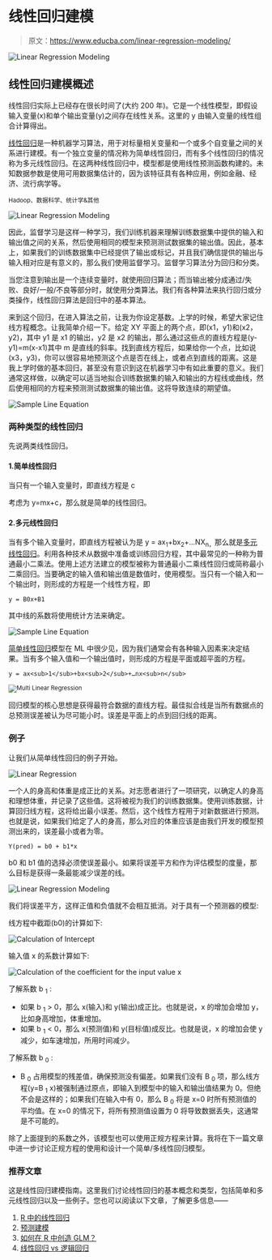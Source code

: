 # 线性回归建模

> 原文：<https://www.educba.com/linear-regression-modeling/>

![Linear Regression Modeling](img/4ed2182e4f9092719cb5d7713727fd73.png)



## 线性回归建模概述

线性回归实际上已经存在很长时间了(大约 200 年)。它是一个线性模型，即假设输入变量(x)和单个输出变量(y)之间存在线性关系。这里的 y 由输入变量的线性组合计算得出。

[线性回归](https://www.educba.com/what-is-linear-regression/)是一种机器学习算法，用于对标量相关变量和一个或多个自变量之间的关系进行建模。有一个独立变量的情况称为简单线性回归，而有多个线性回归的情况称为多元线性回归。在这两种线性回归中，模型都是使用线性预测函数构建的。未知数据参数是使用可用数据集估计的，因为该特征具有各种应用，例如金融、经济、流行病学等。

<small>Hadoop、数据科学、统计学&其他</small>

![Linear Regression Modeling](img/8f1708b77342613b36960b0447f33dbb.png)



因此，监督学习是这样一种学习，我们训练机器来理解训练数据集中提供的输入和输出值之间的关系，然后使用相同的模型来预测测试数据集的输出值。因此，基本上，如果我们的训练数据集中已经提供了输出或标记，并且我们确信提供的输出与输入相对应是有意义的，那么我们使用监督学习。监督学习算法分为回归和分类。

当您注意到输出是一个连续变量时，就使用回归算法；而当输出被分成通过/失败、良好/一般/不良等部分时，就使用分类算法。我们有各种算法来执行回归或分类操作，线性回归算法是回归中的基本算法。

来到这个回归，在进入算法之前，让我为你设定基数。上学的时候，希望大家记住线方程概念。让我简单介绍一下。给定 XY 平面上的两个点，即(x1，y1)和(x2，y2)，其中 y1 是 x1 的输出，y2 是 x2 的输出，那么通过这些点的直线方程是(y-y1)=m(x-x1)其中 m 是直线的斜率。找到直线方程后，如果给你一个点，比如说(x3，y3)，你可以很容易地预测这个点是否在线上，或者点到直线的距离。这是我上学时做的基本回归，甚至没有意识到这在机器学习中有如此重要的意义。我们通常这样做，以确定可以适当地拟合训练数据集的输入和输出的方程线或曲线，然后使用相同的方程来预测测试数据集的输出值。这将导致连续的期望值。

![Sample Line Equation ](img/d3fb49e5fab752e79e8dd87f21b83834.png)



### 两种类型的线性回归

先说两类线性回归。

#### 1.简单线性回归

当只有一个输入变量时，即直线方程是 c

考虑为 y=mx+c，那么就是简单的线性回归。

#### 2.多元线性回归

当有多个输入变量时，即直线方程被认为是 y = ax<sub>1</sub>+bx<sub>2</sub>+…NX<sub>n，</sub>那么就是[多元线性回归](https://www.educba.com/multiple-linear-regression/)。利用各种技术从数据中准备或训练回归方程，其中最常见的一种称为普通最小二乘法。使用上述方法建立的模型被称为普通最小二乘线性回归或简称最小二乘回归。当要确定的输入值和输出值是数值时，使用模型。当只有一个输入和一个输出时，则形成的方程是一个线性方程，即

`y = B0x+B1`

其中线的系数将使用统计方法来确定。

![Sample Line Equation ](img/cb9526036e9593040d9652e9f26da5cc.png)



[简单线性回归](https://www.educba.com/simple-linear-regression/)模型在 ML 中很少见，因为我们通常会有各种输入因素来决定结果。当有多个输入值和一个输出值时，则形成的方程是平面或超平面的方程。

`y = ax<sub>1</sub>+bx<sub>2</sub>+…nx<sub>n</sub>`

<sub>![ Multi Linear Regression](img/7961ecce07d61eb25971d50a73797cb8.png)

</sub> 

回归模型的核心思想是获得最符合数据的直线方程。最佳拟合线是当所有数据点的总预测误差被认为尽可能小时。误差是平面上的点到回归线的距离。

### 例子

让我们从简单线性回归的例子开始。

![Linear Regression](img/b1f30ff46b57691abf78705afaf724fa.png)



一个人的身高和体重是成正比的关系。对志愿者进行了一项研究，以确定人的身高和理想体重，并记录了这些值。这将被视为我们的训练数据集。使用训练数据，计算回归线方程，这将给出最小误差。然后，这个线性方程用于对新数据进行预测。也就是说，如果我们给定了人的身高，那么对应的体重应该是由我们开发的模型预测出来的，误差最小或者为零。

`Y(pred) = b0 + b1*x`

b0 和 b1 值的选择必须使误差最小。如果将误差平方和作为评估模型的度量，那么目标是获得一条最能减少误差的线。

![Linear Regression Modeling](img/44bb363b191b61bbeb1d8f4e8d14cc80.png)



我们将误差平方，这样正值和负值就不会相互抵消。对于具有一个预测器的模型:

线方程中截距(b0)的计算如下:

![Calculation of Intercept ](img/01d5424da1322ddd480c65ec6d99cfa3.png)



输入值 x 的系数计算如下:

![Calculation of the coefficient for the input value x](img/444fbf3a4d0bdf4a4f5965d162e0e56d.png)



了解系数 b <sub>1</sub> :

*   如果 b <sub>1</sub> > 0，那么 x(输入)和 y(输出)成正比。也就是说，x 的增加会增加 y，比如身高增加，体重增加。
*   如果 b <sub>1</sub> < 0，那么 x(预测值)和 y(目标值)成反比。也就是说，x 的增加会使 y 减少，如车速增加，所用时间减少。

了解系数 b <sub>0</sub> :

*   B <sub>0</sub> 占用模型的残差值，确保预测没有偏差。如果我们没有 B <sub>0</sub> 项，那么线方程(y=B <sub>1</sub> x)被强制通过原点，即输入到模型中的输入和输出值结果为 0。但绝不会是这样的；如果我们在输入中有 0，那么 B <sub>0</sub> 将是 x=0 时所有预测值的平均值。在 x=0 的情况下，将所有预测值设置为 0 将导致数据丢失，这通常是不可能的。

除了上面提到的系数之外，该模型也可以使用正规方程来计算。我将在下一篇文章中进一步讨论正规方程的使用和设计一个简单/多线性回归模型。

### 推荐文章

这是线性回归建模指南。这里我们讨论线性回归的基本概念和类型，包括简单和多元线性回归以及一些例子。您也可以阅读以下文章，了解更多信息——

1.  [R 中的线性回归](https://www.educba.com/linear-regression-in-r/)
2.  [预测建模](https://www.educba.com/predictive-modeling/)
3.  [如何在 R 中创造 GLM？](https://www.educba.com/glm-in-r/)
4.  [线性回归 vs 逻辑回归](https://www.educba.com/linear-regression-vs-logistic-regression/)





